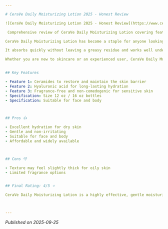 ```yaml
---

# CeraVe Daily Moisturizing Lotion 2025 - Honest Review

![CeraVe Daily Moisturizing Lotion 2025 - Honest Review](https://www.cerave.com/-/media/project/loreal/brand-sites/cerave/americas/us/products-v3/daily-moisturizing-lotion/700x700/cerave_daily_moisturizing_lotion_12oz_front_-700x700-v2.jpg)

 Comprehensive review of CeraVe Daily Moisturizing Lotion covering features, performance, skin benefits, and value for money. Perfect for dry and sensitive skin.

CeraVe Daily Moisturizing Lotion has become a staple for anyone looking to hydrate dry or sensitive skin. Formulated with essential ceramides, hyaluronic acid, and MVE technology, it restores and maintains the skin barrier while delivering all-day moisture. This lotion is fragrance-free, non-comedogenic, and suitable for use on both face and body, making it a versatile option for daily skincare routines.

It absorbs quickly without leaving a greasy residue and works well under makeup or sunscreen. Ideal for people with eczema, sensitive skin, or anyone needing gentle, long-lasting hydration.

Whether you are new to skincare or an experienced user, CeraVe Daily Moisturizing Lotion offers a reliable, dermatologist-recommended option for maintaining healthy, nourished skin.


## Key Features

- Feature 1: Ceramides to restore and maintain the skin barrier
- Feature 2: Hyaluronic acid for long-lasting hydration
- Feature 3: Fragrance-free and non-comedogenic for sensitive skin
- Specification: Size 12 oz / 16 oz bottles
- Specification: Suitable for face and body



## Pros 👍

- Excellent hydration for dry skin
- Gentle and non-irritating
- Suitable for face and body
- Affordable and widely available



## Cons 👎

- Texture may feel slightly thick for oily skin
- Limited fragrance options


## Final Rating: 4/5 ⭐

CeraVe Daily Moisturizing Lotion is a highly effective, gentle moisturizer suitable for all skin types, especially dry and sensitive skin. With its blend of ceramides and hyaluronic acid, it provides lasting hydration while protecting the skin barrier. Ideal for daily use, this lotion offers excellent value for money and is widely recommended by dermatologists.



---
```


*Published on 2025-09-25*
